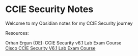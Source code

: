 # CCIE Security Notes
Welcome to my Obsidian notes for my CCIE Security journey

Resources:  

Orhan Ergun (OE): CCIE Security v6.1 Lab Exam Course  
[Cisco CCIE Security V6.1 Lab Exam Course](https://orhanergun.net/lesson/cisco-ccie-security-v6-1-lab-exam-course/308)
